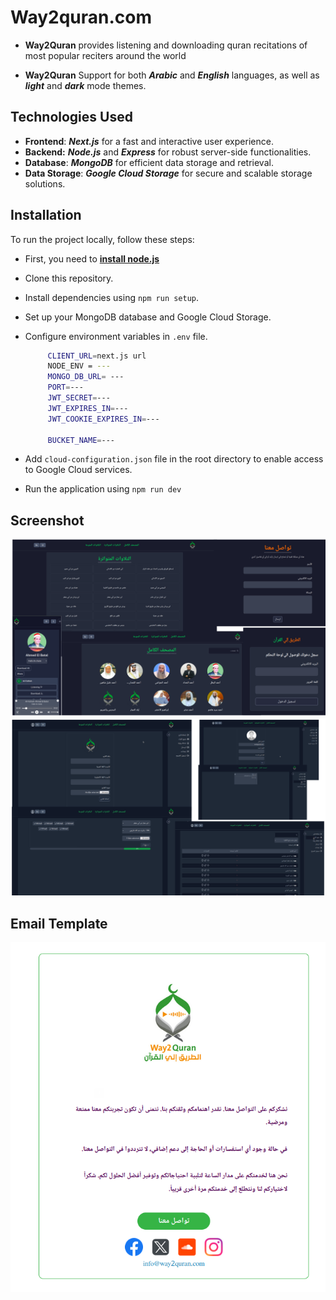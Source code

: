 # Way2quran.com

- **Way2Quran** provides listening and downloading quran recitations of most popular reciters around the world

- **Way2Quran** Support for both **_Arabic_** and **_English_** languages, as well as **_light_** and **_dark_** mode themes.

## Technologies Used

- **Frontend**: **_Next.js_** for a fast and interactive user experience.
- **Backend:** **_Node.js_** and **_Express_** for robust server-side functionalities.
- **Database**: **_MongoDB_** for efficient data storage and retrieval.
- **Data Storage**: **_Google Cloud Storage_** for secure and scalable storage solutions.

## Installation

To run the project locally, follow these steps:

- First, you need to **[install node.js](https://nodejs.org/en)**
- Clone this repository.
- Install dependencies using `npm run setup`.
- Set up your MongoDB database and Google Cloud Storage.
- Configure environment variables in `.env` file.

  ```bash
       CLIENT_URL=next.js url
       NODE_ENV = ---
       MONGO_DB_URL= ---
       PORT=---
       JWT_SECRET=---
       JWT_EXPIRES_IN=---
       JWT_COOKIE_EXPIRES_IN=---

       BUCKET_NAME=---
  ```

- Add `cloud-configuration.json` file in the root directory to enable access to Google Cloud services.

- Run the application using `npm run dev`

## Screenshot

![App Screenshot](screenshot/screenshot_1.png)
![App Screenshot](screenshot/screenshot_2.png)

## Email Template

![App Screenshot](screenshot/screenshot_3.png)
